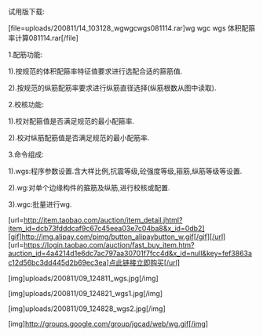 试用版下载:
[file=uploads/200811/14_103128_wgwgcwgs081114.rar]wg wgc wgs 体积配箍率计算081114.rar[/file]

1.配筋功能:
1).按规范的体积配箍率特征值要求进行选配合适的箍筋值.
2).按规范的纵筋配筋率要求进行纵筋直径选择(纵筋根数从图中读取).

2.校核功能:
1).校对配箍值是否满足规范的最小配箍率.
2).校对纵筋配筋值是否满足规范的最小配筋率.

3.命令组成:
1).wgs:程序参数设置.含大样比例,抗震等级,砼强度等级,箍筋,纵筋等级等设置.
2).wg:对单个边缘构件的箍筋及纵筋,进行校核或配置.
3).wgc:批量进行wg.

[url=http://item.taobao.com/auction/item_detail.jhtml?item_id=dcb73fdddcaf9c67c45eea03e7c04ba8&x_id=0db2][gif]http://img.alipay.com/pimg/button_alipaybutton_w.gif[/gif][/url] [url=https://login.taobao.com/auction/fast_buy_item.htm?auction_id=4a4214d1e6dc7ac797aa30701f7fcc4d&x_id=null&key=fef3863ac12d56bc3dd445d2b69ec3ea]点此链接立即购买[/url]

[img]uploads/200811/09_124811_wgs.jpg[/img]

[img]uploads/200811/09_124821_wgs1.jpg[/img]
[img]uploads/200811/09_124828_wgs2.jpg[/img]
[img]http://groups.google.com/group/jgcad/web/wg.gif[/img]